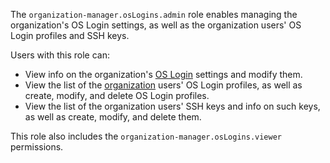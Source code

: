 The `organization-manager.osLogins.admin` role enables managing the organization's OS Login settings, as well as the organization users' OS Login profiles and SSH keys.

Users with this role can:
* View info on the organization's [OS Login](../../../organization/concepts/os-login.md) settings and modify them.
* View the list of the [organization](../../../organization/quickstart.md) users' OS Login profiles, as well as create, modify, and delete OS Login profiles.
* View the list of the organization users' SSH keys and info on such keys, as well as create, modify, and delete them.

This role also includes the `organization-manager.osLogins.viewer` permissions.